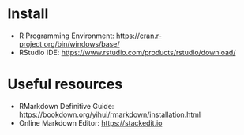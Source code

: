 # Install
- R Programming Environment: https://cran.r-project.org/bin/windows/base/
- RStudio IDE: https://www.rstudio.com/products/rstudio/download/

# Useful resources
- RMarkdown Definitive Guide: https://bookdown.org/yihui/rmarkdown/installation.html
- Online Markdown Editor: https://stackedit.io
